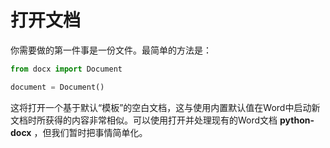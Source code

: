 # 打开文档

你需要做的第一件事是一份文件。最简单的方法是：

```python
from docx import Document

document = Document()
```

这将打开一个基于默认“模板”的空白文档，这与使用内置默认值在Word中启动新文档时所获得的内容非常相似。可以使用打开并处理现有的Word文档 **python-docx** ，但我们暂时把事情简单化。
